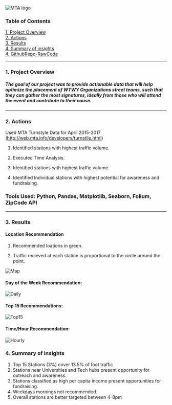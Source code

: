 ![MTA logo](https://upload.wikimedia.org/wikipedia/commons/7/7a/MTA_New_York_City_Subway_logo.svg)



### Table of Contents
[1. Project Overview](#section-a)  
[2. Actions](#section-b)  
[3. Results](#section-c)  
[4. Summary of insights](#section-d)  
[4. GithubRepo-RawCode](https://github.com/smeetvikani/NYC-Subway-Traffic-Analysis)


---

### <a name="section-a"></a>1.  Project Overview
##### The goal of our project was to provide actionable data that will help optimize the placement of WTWY Organizations street teams, such that they can gather the most signatures, ideally from those who will attend the event and contribute to their cause.
---

### <a name="section-b"></a>2.  Actions
Used MTA Turnstyle Data for April 2015-2017 (http://web.mta.info/developers/turnstile.html)
 
1. Identified stations with highest traffic volume.
 
2. Executed Time Analysis.

3. Identified stations with highest traffic volume.

4. Identified Individual stations with highest potential for awareness and fundraising.

### Tools Used: Python, Pandas, Matplotlib, Seaborn, Folium, ZipCode API


---

### <a name="section-c"></a>3.  Results

#### Location Recommendation

1. Recommended loations in green. 

2. Traffic recieved at each station is proportional to the circle around the point. 

![Map](http://downloadforpc.net/Metis/graphs/Map_folium.png)


#### Day of the Week Recommendation:
![Daily](http://downloadforpc.net/Metis/graphs/Wkdy_Wknd.png)

#### Top 15 Recommendations:
![Top15](http://downloadforpc.net/Metis/graphs/Top15Stations.png)

#### Time/Hour Recommendation:
![Hourly](http://downloadforpc.net/Metis/graphs/116%20ST.png)


### <a name="section-d"></a>4.  Summary of insights
1. Top 15 Stations (3%) cover 13.5% of foot traffic
2. Stations near Universities and Tech hubs present opportunity for  outreach and awareness. 
3. Stations classified as high per capita income present opportunities for fundraising. 
4. Weekdays mornings not recommended.
5. Overall stations are better targeted between 4-8pm
